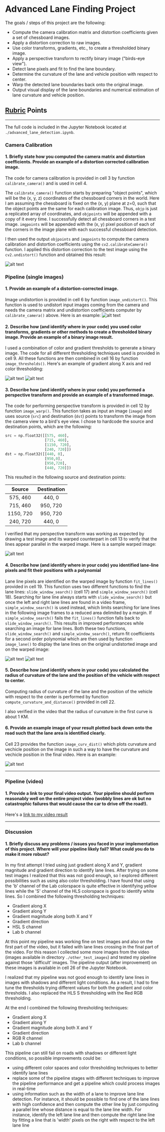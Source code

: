 # Advanced Lane Finding Project

The goals / steps of this project are the following:

* Compute the camera calibration matrix and distortion coefficients given a set of chessboard images.
* Apply a distortion correction to raw images.
* Use color transforms, gradients, etc., to create a thresholded binary image.
* Apply a perspective transform to rectify binary image ("birds-eye view").
* Detect lane pixels and fit to find the lane boundary.
* Determine the curvature of the lane and vehicle position with respect to center.
* Warp the detected lane boundaries back onto the original image.
* Output visual display of the lane boundaries and numerical estimation of lane curvature and vehicle position.

[//]: # (Image References)

[chess_undist]: ./output_images/undistorted_chessboard.jpg "Undistorted chessboard"
[image_undist]: ./output_images/test_undistorted.jpg "Undistorted image"
[test_gradx]: ./output_images/test_gradx.jpg "Gradient along X axis"
[test_r]: ./output_images/test_r.jpg "Red channel thresholding"
[test_warped]: ./output_images/test_warped.jpg "Perspective transform"
[test_warplane]: ./output_images/test_warplane.jpg "Lane lines on warped image"
[test_lane]: ./output_images/test_lane.jpg "Lane lines on undistorted image"
[test_curv_dist]: ./output_images/test_curv_dist.jpg "Curvature and vehicle position"

## [Rubric](https://review.udacity.com/#!/rubrics/571/view) Points

---

The full code is included in the Jupyter Notebook located at `./advanced_lane_detection.ipynb`.

### Camera Calibration

#### 1. Briefly state how you computed the camera matrix and distortion coefficients. Provide an example of a distortion corrected calibration image.

The code for camera calibration is provided in cell 3 by function `calibrate_camera()` and is used in cell 4.

The `calibrate_camera()` function starts by preparing "object points", which will be the (x, y, z) coordinates of the chessboard corners in the world. Here I am assuming the chessboard is fixed on the (x, y) plane at z=0, such that the object points are the same for each calibration image.  Thus, `objp` is just a replicated array of coordinates, and `objpoints` will be appended with a copy of it every time. I successfully detect all chessboard corners in a test image.  `imgpoints` will be appended with the (x, y) pixel position of each of the corners in the image plane with each successful chessboard detection.  

I then used the output `objpoints` and `imgpoints` to compute the camera calibration and distortion coefficients using the `cv2.calibrateCamera()` function.  I applied this distortion correction to the test image using the `cv2.undistort()` function and obtained this result: 

![alt text][chess_undist]

### Pipeline (single images)

#### 1. Provide an example of a distortion-corrected image.

Image undistortion is provided in cell 6 by function `image_undistort()`. This function is used to undistort input images coming from the camera and needs the camera matrix and undistortion coefficients computer by `calibrate_camera()` above. Here is an example:
![alt text][image_undist]

#### 2. Describe how (and identify where in your code) you used color transforms, gradients or other methods to create a thresholded binary image.  Provide an example of a binary image result.

I used a combination of color and gradient thresholds to generate a binary image. The code for all different thresholding techniques used is provided in cell 9. All these functions are then combined in cell 16 by function `image_thresholds()`. Here's an example of gradient along X axis and red color thresholding:

![alt text][test_gradx]
![alt text][test_r]

#### 3. Describe how (and identify where in your code) you performed a perspective transform and provide an example of a transformed image.

The code for performing perspective transform is provided in cell 12 by function `image_warp()`. This function takes as input an image (`image`) and  uses source (`src`) and destination (`dst`) points to transform the image from the camera view to a bird's eye view.  I chose to hardcode the source and destination points, which are the following:

```python
src = np.float32([[575, 460],
                  [715, 460],
                  [1150, 720],
                  [240, 720]])
dst = np.float32([[440, 0],
                  [950,0],
                  [950,720],
                  [440, 720]])
```

This resulted in the following source and destination points:

| Source        | Destination   | 
|:-------------:|:-------------:| 
| 575, 460      | 440, 0        | 
| 715, 460      | 950, 720      |
| 1150, 720     | 950, 720      |
| 240, 720      | 440, 0        |

I verified that my perspective transform was working as expected by drawing a test image and its warped counterpart in cell 13 to verify that the lines appear parallel in the warped image.
Here is a sample warped image:

![alt text][test_warped]

#### 4. Describe how (and identify where in your code) you identified lane-line pixels and fit their positions with a polynomial

Lane line pixels are identified on the warped image by function `fit_lines()` provided in cell 19. This function uses two different functions to find the lane lines: `slide_window_search()` (cell 17) and `simple_window_search()` (cell 18). Searching for lane line always starts with `slide_window_search()` but once the left and right lane lines are found in a video frame, `simple_window_search()` is used instead, which limits searching for lane lines in the following image frames to a reduced area delimited by a margin. If `simple_window_search()` fails the `fit_lines()` function falls back to `slide_window_search()`. This results in improved performances while searching an image for lane lines.
Both these two functions, `slide_window_search()` and `simple_window_search()`, return fit coefficients for a second order polynomial which are then used by function `image_lane()` to display the lane lines on the original undistorted image and on the warped image:

![alt text][test_warplane]
![alt text][test_lane]

#### 5. Describe how (and identify where in your code) you calculated the radius of curvature of the lane and the position of the vehicle with respect to center.

Computing radius of curvature of the lane and the position of the vehicle with respect to the center is performed by function `compute_curvature_and_distance()` provided in cell 22.

I also verified in the video that the radius of curvature in the first curve is about 1 KM.

#### 6. Provide an example image of your result plotted back down onto the road such that the lane area is identified clearly.

Cell 23 provides the function `image_curv_dist()` which plots curvature and vechicle position on the image in such a way to have the curvature and vechicle position in the final video.
Here is an example:

![alt text][test_curv_dist]

---

### Pipeline (video)

#### 1. Provide a link to your final video output.  Your pipeline should perform reasonably well on the entire project video (wobbly lines are ok but no catastrophic failures that would cause the car to drive off the road!).

Here's a [link to my video result](./project_video_lanes.mp4)

---

### Discussion


#### 1. Briefly discuss any problems / issues you faced in your implementation of this project.  Where will your pipeline likely fail?  What could you do to make it more robust?

In my first attempt I tried using just gradient along X and Y, gradient magnitude and gradient direction to identify lane lines. After trying on some test images I realized that this was not good enough, so I explored different possibilities such as using also color thresholding. I have found that using the 'b' channel of the Lab colorspace is quite effective in identifying yellow lines while the 'S' channel of the HLS colorspace is good to identify white lines. So I combined the following thresholding techniques:
* Gradient along X
* Gradient along Y
* Gradient magnitude along both X and Y
* Gradient direction
* HSL S channel
* Lab b channel

At this point my pipeline was working fine on test images and also on the first part of the video, but it failed with lane lines crossing in the final part of the video. For this reason I collected some more images from the video (images available in directory `./other_test_images`) and tested my pipeline against those 'difficult' images. The pipeline output (after improvement) on these images is available in cell 26 of the Jupyter Notebook.

I realized that my pipeline was not good enough to identify lane lines in images with shadows and different light conditions. As a result, I had to fine tune the thresholds trying different values for both the gradient and color thresholds. I also replaced the HLS S thresholding with the Red RGB thresholding.

At the end I combined the following thresholding techniques:
* Gradient along X
* Gradient along Y
* Gradient magnitude along both X and Y
* Gradient direction
* RGB R channel
* Lab b channel

This pipeline can still fail on roads with shadows or different light conditions, so possible improvements could be:
* using different color spaces and color thresholding techniques to better identify lane lines
* replace some of the pipeline stages with different techniques to improve the pipeline performance and get a pipeline which could process images in real-time
* using information such as the width of a lane to improve lane line detection. For instance, it should be possible to find one of the lane lines with high confidence and then compute the other line by just computing a parallel line whose distance is equal to the lane line width. For instance, identify the left lane line and then compute the right lane line by fitting a line that is 'width' pixels on the right with respect to the left lane line